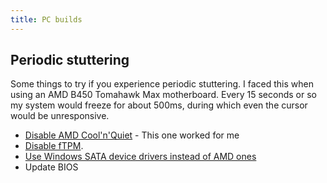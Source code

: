 ```yaml
---
title: PC builds
---
```


## Periodic stuttering

Some things to try if you experience periodic stuttering. I faced this when
using an AMD B450 Tomahawk Max motherboard. Every 15 seconds or so my system
would freeze for about 500ms, during which even the cursor would be
unresponsive.

- [Disable AMD Cool'n'Quiet](https://old.reddit.com/r/Amd/comments/cej558/new_users_caution_with_amd_cool_n_quiet/) - This one worked for me
- [Disable fTPM](https://linustechtips.com/topic/1353904-amd-ftpm-causing-random-stuttering/).
- [Use Windows SATA device drivers instead of AMD ones](https://linustechtips.com/topic/1177546-windows-10-micro-stutters-with-ryzen/)
- Update BIOS
